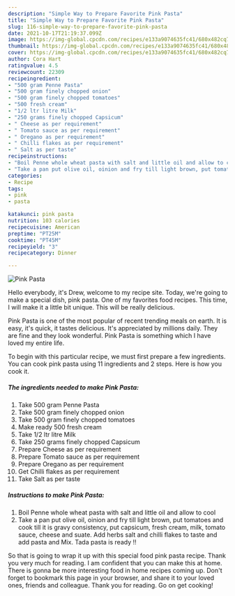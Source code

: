 ```yaml
---
description: "Simple Way to Prepare Favorite Pink Pasta"
title: "Simple Way to Prepare Favorite Pink Pasta"
slug: 116-simple-way-to-prepare-favorite-pink-pasta
date: 2021-10-17T21:19:37.099Z
image: https://img-global.cpcdn.com/recipes/e133a9074635fc41/680x482cq70/pink-pasta-recipe-main-photo.jpg
thumbnail: https://img-global.cpcdn.com/recipes/e133a9074635fc41/680x482cq70/pink-pasta-recipe-main-photo.jpg
cover: https://img-global.cpcdn.com/recipes/e133a9074635fc41/680x482cq70/pink-pasta-recipe-main-photo.jpg
author: Cora Hart
ratingvalue: 4.5
reviewcount: 22309
recipeingredient:
- "500 gram Penne Pasta"
- "500 gram finely chopped onion"
- "500 gram finely chopped tomatoes"
- "500 fresh cream"
- "1/2 ltr litre Milk"
- "250 grams finely chopped Capsicum"
- " Cheese as per requirement"
- " Tomato sauce as per requirement"
- " Oregano as per requirement"
- " Chilli flakes as per requirement"
- " Salt as per taste"
recipeinstructions:
- "Boil Penne whole wheat pasta with salt and little oil and allow to cool"
- "Take a pan put olive oil, oinion and fry till light brown, put tomatoes and cook till it is gravy consistency, put capsicum, fresh cream, milk, tomato sauce, cheese and suate. Add herbs salt and chilli flakes to taste and add pasta and Mix. Tada pasta is ready !!"
categories:
- Recipe
tags:
- pink
- pasta

katakunci: pink pasta 
nutrition: 103 calories
recipecuisine: American
preptime: "PT25M"
cooktime: "PT45M"
recipeyield: "3"
recipecategory: Dinner

---
```



![Pink Pasta](https://img-global.cpcdn.com/recipes/e133a9074635fc41/680x482cq70/pink-pasta-recipe-main-photo.jpg)

Hello everybody, it's Drew, welcome to my recipe site. Today, we're going to make a special dish, pink pasta. One of my favorites food recipes. This time, I will make it a little bit unique. This will be really delicious.



Pink Pasta is one of the most popular of recent trending meals on earth. It is easy, it's quick, it tastes delicious. It's appreciated by millions daily. They are fine and they look wonderful. Pink Pasta is something which I have loved my entire life.


To begin with this particular recipe, we must first prepare a few ingredients. You can cook pink pasta using 11 ingredients and 2 steps. Here is how you cook it.

<!--inarticleads1-->

##### The ingredients needed to make Pink Pasta:

1. Take 500 gram Penne Pasta
1. Take 500 gram finely chopped onion
1. Take 500 gram finely chopped tomatoes
1. Make ready 500 fresh cream
1. Take 1/2 ltr litre Milk
1. Take 250 grams finely chopped Capsicum
1. Prepare  Cheese as per requirement
1. Prepare  Tomato sauce as per requirement
1. Prepare  Oregano as per requirement
1. Get  Chilli flakes as per requirement
1. Take  Salt as per taste




<!--inarticleads2-->

##### Instructions to make Pink Pasta:

1. Boil Penne whole wheat pasta with salt and little oil and allow to cool
1. Take a pan put olive oil, oinion and fry till light brown, put tomatoes and cook till it is gravy consistency, put capsicum, fresh cream, milk, tomato sauce, cheese and suate. Add herbs salt and chilli flakes to taste and add pasta and Mix. Tada pasta is ready !!




So that is going to wrap it up with this special food pink pasta recipe. Thank you very much for reading. I am confident that you can make this at home. There is gonna be more interesting food in home recipes coming up. Don't forget to bookmark this page in your browser, and share it to your loved ones, friends and colleague. Thank you for reading. Go on get cooking!
